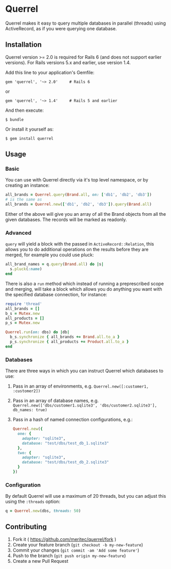 # Querrel

Querrel makes it easy to query multiple databases in parallel (threads) using ActiveRecord, as if you were querying one database.

## Installation

Querrel version >= 2.0 is required for Rails 6 (and does not support earlier versions).  For Rails versions 5.x and earlier, use version 1.4.

Add this line to your application's Gemfile:

    gem 'querrel', '~> 2.0'		# Rails 6
    
or

    gem 'querrel', '~> 1.4'		# Rails 5 and earlier

And then execute:

    $ bundle

Or install it yourself as:

    $ gem install querrel

## Usage

### Basic

You can use with Querrel directly via it's top level namespace, or by creating an instance:

```ruby
all_brands = Querrel.query(Brand.all, on: ['db1', 'db2', 'db3'])
# is the same as
all_brands = Querrel.new(['db1', 'db2', 'db3']).query(Brand.all)
```

Either of the above will give you an array of all the Brand objects from all the given databases. The records will be marked as readonly.

### Advanced

`query` will yield a block with the passed in `ActiveRecord::Relation`, this allows you to do additional operations on the results before they are merged, for example you could use pluck:

```ruby
all_brand_names = q.query(Brand.all) do |s|
  s.pluck(:name)
end
```

There is also a `run` method which instead of running a preprescribed scope and merging, will take a block which allows you do anything you want with the specified database connection, for instance:

```ruby
require 'thread'
all_brands = []
b_s = Mutex.new
all_products = []
p_s = Mutex.new

Querrel.run(on: dbs) do |db|
  b_s.synchronize { all_brands += Brand.all.to_a }
  p_s.synchronize { all_products += Product.all.to_a }
end
```

### Databases

There are three ways in which you can instruct Querrel which databases to use:

1. Pass in an array of environments, e.g. `Querrel.new([:customer1, :customer2])`
2. Pass in an array of database names, e.g. `Querrel.new(['dbs/customer1.sqlite3', 'dbs/customer2.sqlite3'], db_names: true)`
3. Pass in a hash of named connection configurations, e.g.:

    ```ruby
    Querrel.new({
      one: {
        adapter: "sqlite3",
        database: "test/dbs/test_db_1.sqlite3"
      },
      two: {
        adapter: "sqlite3",
        database: "test/dbs/test_db_2.sqlite3"
      }
    })
    ```

### Configuration

By default Querrel will use a maximum of 20 threads, but you can adjust this using the `:threads` option:

```ruby
q = Querrel.new(dbs, threads: 50)
```

## Contributing

1. Fork it ( https://github.com/meritec/querrel/fork )
2. Create your feature branch (`git checkout -b my-new-feature`)
3. Commit your changes (`git commit -am 'Add some feature'`)
4. Push to the branch (`git push origin my-new-feature`)
5. Create a new Pull Request
